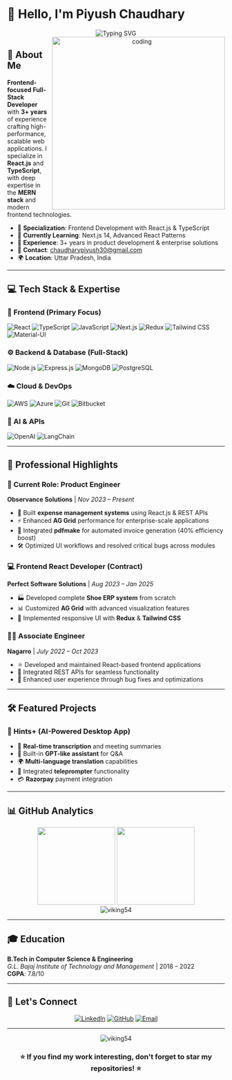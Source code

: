 # 👋 Hello, I'm **Piyush Chaudhary**

<div align="center">
  <img src="https://readme-typing-svg.herokuapp.com?font=Fira+Code&size=22&duration=3000&pause=1000&color=36BCF7&center=true&vCenter=true&width=600&lines=Frontend+Developer+%7C+3%2B+Years+Experience;React.js+%26+TypeScript+Specialist;Full-Stack+Developer+(MERN);Building+Scalable+Web+Applications" alt="Typing SVG" />
</div>

<div align="center">
  <img align="right" alt="coding" width="400" src="https://user-images.githubusercontent.com/55389276/140866485-8fb1c876-9a8f-4d6a-98dc-08c4981eaf70.gif">
</div>

## 🚀 **About Me**

**Frontend-focused Full-Stack Developer** with **3+ years** of experience crafting high-performance, scalable web applications. I specialize in **React.js** and **TypeScript**, with deep expertise in the **MERN stack** and modern frontend technologies.

- 🎯 **Specialization**: Frontend Development with React.js & TypeScript
- 🌱 **Currently Learning**: Next.js 14, Advanced React Patterns
- 💼 **Experience**: 3+ years in product development & enterprise solutions
- 📧 **Contact**: chaudharypiyush30@gmail.com
- 🌍 **Location**: Uttar Pradesh, India

---

## 💻 **Tech Stack & Expertise**

### **🎨 Frontend (Primary Focus)**
![React](https://img.shields.io/badge/React-20232A?style=for-the-badge&logo=react&logoColor=61DAFB)
![TypeScript](https://img.shields.io/badge/TypeScript-007ACC?style=for-the-badge&logo=typescript&logoColor=white)
![JavaScript](https://img.shields.io/badge/JavaScript-F7DF1E?style=for-the-badge&logo=javascript&logoColor=black)
![Next.js](https://img.shields.io/badge/Next.js-000000?style=for-the-badge&logo=next.js&logoColor=white)
![Redux](https://img.shields.io/badge/Redux-593D88?style=for-the-badge&logo=redux&logoColor=white)
![Tailwind CSS](https://img.shields.io/badge/Tailwind_CSS-38B2AC?style=for-the-badge&logo=tailwind-css&logoColor=white)
![Material-UI](https://img.shields.io/badge/Material--UI-0081CB?style=for-the-badge&logo=material-ui&logoColor=white)

### **⚙️ Backend & Database (Full-Stack)**
![Node.js](https://img.shields.io/badge/Node.js-43853D?style=for-the-badge&logo=node.js&logoColor=white)
![Express.js](https://img.shields.io/badge/Express.js-404D59?style=for-the-badge)
![MongoDB](https://img.shields.io/badge/MongoDB-4EA94B?style=for-the-badge&logo=mongodb&logoColor=white)
![PostgreSQL](https://img.shields.io/badge/PostgreSQL-316192?style=for-the-badge&logo=postgresql&logoColor=white)

### **☁️ Cloud & DevOps**
![AWS](https://img.shields.io/badge/Amazon_AWS-232F3E?style=for-the-badge&logo=amazon-aws&logoColor=white)
![Azure](https://img.shields.io/badge/Microsoft_Azure-0089D0?style=for-the-badge&logo=microsoft-azure&logoColor=white)
![Git](https://img.shields.io/badge/Git-F05032?style=for-the-badge&logo=git&logoColor=white)
![Bitbucket](https://img.shields.io/badge/Bitbucket-0747a6?style=for-the-badge&logo=bitbucket&logoColor=white)

### **🤖 AI & APIs**
![OpenAI](https://img.shields.io/badge/OpenAI-412991?style=for-the-badge&logo=openai&logoColor=white)
![LangChain](https://img.shields.io/badge/LangChain-1C3C3C?style=for-the-badge&logo=langchain&logoColor=white)

---

## 💼 **Professional Highlights**

### **🏢 Current Role: Product Engineer** 
**Observance Solutions** | *Nov 2023 – Present*
- 🚀 Built **expense management systems** using React.js & REST APIs
- ⚡ Enhanced **AG Grid** performance for enterprise-scale applications
- 📄 Integrated **pdfmake** for automated invoice generation (40% efficiency boost)
- 🛠️ Optimized UI workflows and resolved critical bugs across modules

### **💻 Frontend React Developer (Contract)**
**Perfect Software Solutions** | *Aug 2023 – Jan 2025*
- 🏭 Developed complete **Shoe ERP system** from scratch
- 📊 Customized **AG Grid** with advanced visualization features
- 🎨 Implemented responsive UI with **Redux** & **Tailwind CSS**

### **👨‍💻 Associate Engineer**
**Nagarro** | *July 2022 – Oct 2023*
- ⚛️ Developed and maintained React-based frontend applications
- 🔌 Integrated REST APIs for seamless functionality
- 🐛 Enhanced user experience through bug fixes and optimizations

---

## 🛠️ **Featured Projects**

### **🎯 Hints+ (AI-Powered Desktop App)**
- 🤖 **Real-time transcription** and meeting summaries
- 💬 Built-in **GPT-like assistant** for Q&A
- 🌍 **Multi-language translation** capabilities
- 🎤 Integrated **teleprompter** functionality
- 💳 **Razorpay** payment integration

---

## 📊 **GitHub Analytics**

<div align="center">
  <img height="180em" src="https://github-readme-stats.vercel.app/api?username=viking54&show_icons=true&theme=tokyonight&include_all_commits=true&count_private=true"/>
  <img height="180em" src="https://github-readme-stats.vercel.app/api/top-langs/?username=viking54&layout=compact&langs_count=8&theme=tokyonight"/>
</div>

<div align="center">
  <img src="https://github-readme-streak-stats.herokuapp.com/?user=viking54&theme=tokyonight" alt="viking54" />
</div>

---

## 🎓 **Education**
**B.Tech in Computer Science & Engineering**  
*G.L. Bajaj Institute of Technology and Management* | 2018 – 2022  
**CGPA**: 7.8/10

---

## 🤝 **Let's Connect**

<div align="center">
  
[![LinkedIn](https://img.shields.io/badge/LinkedIn-0077B5?style=for-the-badge&logo=linkedin&logoColor=white)](https://linkedin.com/in/piyush-chaudhary-819765197)
[![GitHub](https://img.shields.io/badge/GitHub-100000?style=for-the-badge&logo=github&logoColor=white)](https://github.com/viking54)
[![Email](https://img.shields.io/badge/Email-D14836?style=for-the-badge&logo=gmail&logoColor=white)](mailto:chaudharypiyush30@gmail.com)

</div>

---

<div align="center">
  <img src="https://komarev.com/ghpvc/?username=viking54&label=Profile%20views&color=0e75b6&style=for-the-badge" alt="viking54" />
</div>

<div align="center">
  <h3>⭐ If you find my work interesting, don't forget to star my repositories! ⭐</h3>
</div>
